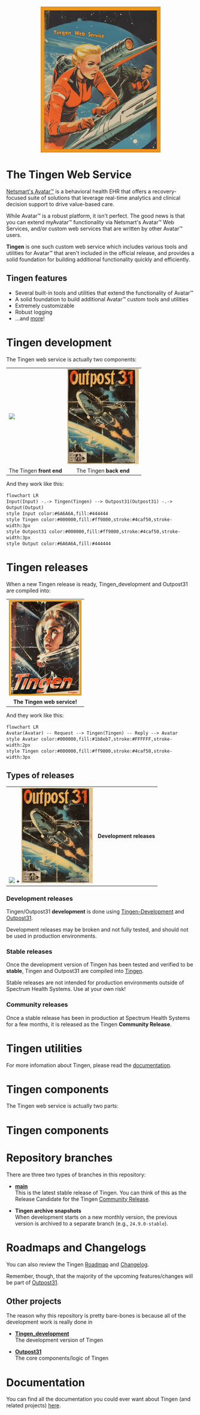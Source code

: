 <!-- u250130 -->

<div align="center">

  ![logo](/.github/image/logo/TingenWebService_logo_320x568.png)

</div>

# The Tingen Web Service

[Netsmart's Avatar™](https://www.ntst.com/Solutions-and-Services/Offerings/myAvatar) is a behavioral health EHR that offers a recovery-focused suite of solutions that leverage real-time analytics and clinical decision support to drive value-based care.

While Avatar™ is a robust platform, it isn't perfect. The good news is that you can extend myAvatar™ functionality via Netsmart's Avatar™ Web Services, and/or custom web services that are written by other Avatar™ users.

**Tingen** is one such custom web service which includes various tools and utilities for Avatar™ that aren't included in the official release, and provides a solid foundation for building additional functionality quickly and efficiently.

## Tingen features

* Several built-in tools and utilities that extend the functionality of Avatar™
* A solid foundation to build additional Avatar™ custom tools and utilities
* Extremely customizable
* Robust logging
* ...and [more](https://github.com/spectrum-health-systems/Tingen-Documentation/blob/main/Static/TingenFeatures.md)!

# Tingen development

The Tingen web service is actually two components:

<div align="center">
		<table>
		<tr>
			<td>
				<a HREF="https://github.com/spectrum-health-systems/Tingen-Development"><img src="https://github.com/spectrum-health-systems/Tingen-Development/blob/main/.github/image/logo/TingenDevelopment_logo_194x254.png"></a>
			</td>
      <td>
				<a HREF="https://github.com/spectrum-health-systems/Outpost31"><img src="https://github.com/spectrum-health-systems/Outpost31/blob/main/.github/image/logo/Outpost31_logo_194x254.png"></a>
			</td>
		</tr>
    <tr>
			<td align="center">
				The Tingen <b>front end</b>
			</td>
      <td align="center">
				The Tingen <b>back end</b>
			</td>
		</tr>
	</table>
</div>

And they work like this:

```mermaid
flowchart LR
Input(Input) -.-> Tingen(Tingen) --> Outpost31(Outpost31) -.-> Output(Output)
style Input color:#6A6A6A,fill:#444444
style Tingen color:#000000,fill:#ff9800,stroke:#4caf50,stroke-width:3px
style Outpost31 color:#000000,fill:#ff9800,stroke:#4caf50,stroke-width:3px
style Output color:#6A6A6A,fill:#444444
```

# Tingen releases

When a new Tingen release is ready, Tingen_development and Outpost31 are compiled into:

<div align="center">
		<table>
		<tr>
			<td>
				<a HREF="https://github.com/spectrum-health-systems/Tingen"><img src="https://github.com/spectrum-health-systems/Tingen/blob/main/.github/image/logo/Tingen_logo_194x254.png"></a>
			</td>
      </tr>
      <tr>
      <td align="center">
				<b>The Tingen web service!</b>
			</td>
		</tr>
	</table>
</div>

And they work like this:

```mermaid
flowchart LR
Avatar(Avatar) -- Request --> Tingen(Tingen) -- Reply --> Avatar
style Avatar color:#000000,fill:#1b8eb7,stroke:#FFFFFF,stroke-width:2px
style Tingen color:#000000,fill:#ff9800,stroke:#4caf50,stroke-width:3px
```

## Types of releases

<div align="center">
		<table>
		<tr>
			<td vertical-align: middle>
				<a HREF="https://github.com/spectrum-health-systems/Tingen-Development"><img src="https://github.com/spectrum-health-systems/Tingen-Development/blob/main/.github/image/logo/TingenDevelopment_logo_194x254.png"></a>
        <b>+</b>
        <a HREF="https://github.com/spectrum-health-systems/Outpost31"><img src="https://github.com/spectrum-health-systems/Outpost31/blob/main/.github/image/logo/Outpost31_logo_194x254.png"></a>
			</td>
      <td align="center">
				<b>Development releases</b>
			</td>
		</tr>
	</table>
</div>







### Development releases

Tingen/Outpost31 **development** is done using [Tingen-Development](https://github.com/spectrum-health-systems/Tingen-Development) and [Outpost31](https://github.com/spectrum-health-systems/Outpost31).

Development releases may be broken and not fully tested, and should not be used in production environments.

### Stable releases

Once the development version of Tingen has been tested and verified to be **stable**, Tingen and Outpost31 are compiled into [Tingen](https://github.com/spectrum-health-systems/Tingen).

Stable releases are not intended for production environments outside of Spectrum Health Systems. Use at your own risk!

### Community releases

Once a stable release has been in production at Spectrum Health Systems for a few months, it is released as the Tingen **Community Release**.

# Tingen utilities




For more infomation about Tingen, please read the [documentation](https://github.com/spectrum-health-systems/Tingen-Documentation).

# Tingen components

The Tingen web service is actually two parts:




# Tingen components

# Repository branches

There are three two types of branches in this repository:

* **[main](https://github.com/spectrum-health-systems/Tingen/tree/main)**  
  This is the latest stable release of Tingen. You can think of this as the Release Candidate for the Tingen [Community Release](https://github.com/spectrum-health-systems/Tingen-CommunityRelease).

* **Tingen archive snapshots**  
  When development starts on a new monthly version, the previous version is archived to a separate branch (e.g., `24.9.0-stable`).

# Roadmaps and Changelogs

You can also review the Tingen [Roadmap](https://github.com/orgs/spectrum-health-systems/projects/51/views/3) and [Changelog](https://github.com/orgs/spectrum-health-systems/projects/51/views/4?groupedBy%5BcolumnId%5D=141162315&filterQuery=status%3ACompleted).

Remember, though, that the majority of the upcoming features/changes will be part of [Outpost31](https://github.com/spectrum-health-systems/Outpost31).

## Other projects

The reason why this repository is pretty bare-bones is because all of the development work is really done in 

* [**Tingen_development**](https://github.com/spectrum-health-systems/Tingen_development)  
  The development version of Tingen

* [**Outpost31**](https://github.com/spectrum-health-systems/Outpost31)  
  The core components/logic of Tingen

# Documentation

You can find all the documentation you could ever want about Tingen (and related projects) [here](https://github.com/spectrum-health-systems/Tingen-Documentation).
